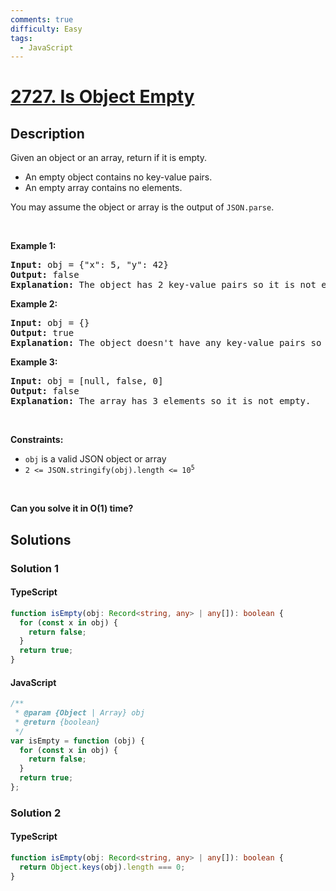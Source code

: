 ```yaml
---
comments: true
difficulty: Easy
tags:
  - JavaScript
---
```


<!-- problem:start -->

# [2727. Is Object Empty](https://leetcode.com/problems/is-object-empty)

## Description

<!-- description:start -->

<p>Given an object or an array, return if it is empty.</p>

<ul>
	<li>An empty object contains no key-value pairs.</li>
	<li>An empty array contains no elements.</li>
</ul>

<p>You may assume the object or array is the output of&nbsp;<code>JSON.parse</code>.</p>

<p>&nbsp;</p>
<p><strong class="example">Example 1:</strong></p>

<pre>
<strong>Input:</strong> obj = {&quot;x&quot;: 5, &quot;y&quot;: 42}
<strong>Output:</strong> false
<strong>Explanation:</strong> The object has 2 key-value pairs so it is not empty.
</pre>

<p><strong class="example">Example 2:</strong></p>

<pre>
<strong>Input:</strong> obj = {}
<strong>Output:</strong> true
<strong>Explanation:</strong> The object doesn&#39;t have any key-value pairs so it is empty.
</pre>

<p><strong class="example">Example 3:</strong></p>

<pre>
<strong>Input:</strong> obj = [null, false, 0]
<strong>Output:</strong> false
<strong>Explanation:</strong> The array has 3 elements so it is not empty.
</pre>

<p>&nbsp;</p>
<p><strong>Constraints:</strong></p>

<ul>
	<li><code>obj</code> is a valid JSON object or array</li>
	<li><code>2 &lt;= JSON.stringify(obj).length &lt;= 10<sup>5</sup></code></li>
</ul>

<p>&nbsp;</p>
<strong>Can you solve it in O(1) time?</strong>

<!-- description:end -->

## Solutions

<!-- solution:start -->

### Solution 1

<!-- tabs:start -->

#### TypeScript

```ts
function isEmpty(obj: Record<string, any> | any[]): boolean {
  for (const x in obj) {
    return false;
  }
  return true;
}
```

#### JavaScript

```js
/**
 * @param {Object | Array} obj
 * @return {boolean}
 */
var isEmpty = function (obj) {
  for (const x in obj) {
    return false;
  }
  return true;
};
```

<!-- tabs:end -->

<!-- solution:end -->

<!-- solution:start -->

### Solution 2

<!-- tabs:start -->

#### TypeScript

```ts
function isEmpty(obj: Record<string, any> | any[]): boolean {
  return Object.keys(obj).length === 0;
}
```

<!-- tabs:end -->

<!-- solution:end -->

<!-- problem:end -->
